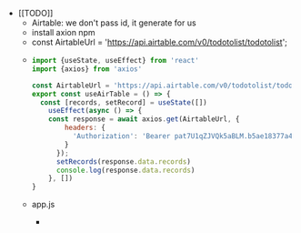 - [[TODO]]
	- Airtable: we don't pass id, it generate for us
	- install axion npm
	- const AirtableUrl = 'https://api.airtable.com/v0/todotolist/todotolist';
	- ```use-airtable.js
	  import {useState, useEffect} from 'react'
	  import {axios} from 'axios'
	  
	  const AirtableUrl = 'https://api.airtable.com/v0/todotolist/todotolist';
	  export const useAirTable = () => {
	  	const [records, setRecord] = useState([])
	      useEffect(async () => {
	      const response = await axios.get(AirtableUrl, {
	          headers: {
	            'Authorization': 'Bearer pat7U1qZJVQk5aBLM.b5ae18377a434a6b07d3467f7b89fb1022fa5b689095ae1ee4f717c94fa891db' 
	          }
	        });
	        setRecords(response.data.records)
	        console.log(response.data.records)
	      }, [])
	  }
	  ```
	- app.js
		- ```
		  ```